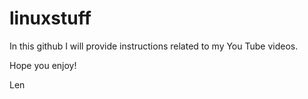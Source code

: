# linuxstuff

In this github I will provide instructions related to my You Tube videos.

Hope you enjoy!

Len
